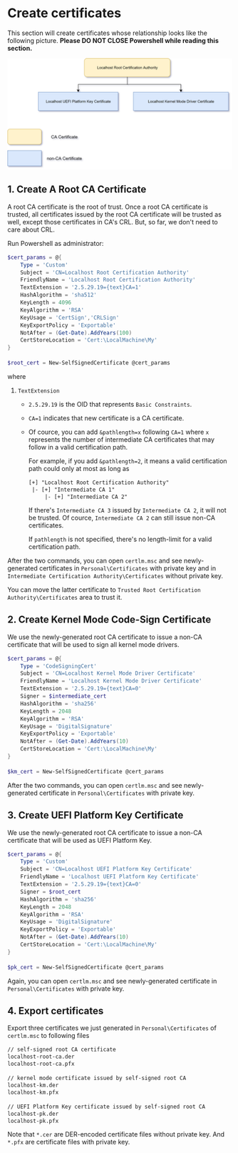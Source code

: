 # Create certificates

This section will create certificates whose relationship looks like the following picture. __Please DO NOT CLOSE Powershell while reading this section.__

![](pki-architecture.png)

## 1. Create A Root CA Certificate

A root CA certificate is the root of trust. Once a root CA certificate is trusted, all certificates issued by the root CA certificate will be trusted as well, except those certificates in CA's CRL. But, so far, we don't need to care about CRL.

Run Powershell as administrator:

```powershell
$cert_params = @{
    Type = 'Custom'
    Subject = 'CN=Localhost Root Certification Authority'
    FriendlyName = 'Localhost Root Certification Authority'
    TextExtension = '2.5.29.19={text}CA=1'
    HashAlgorithm = 'sha512'
    KeyLength = 4096
    KeyAlgorithm = 'RSA'
    KeyUsage = 'CertSign','CRLSign'
    KeyExportPolicy = 'Exportable'
    NotAfter = (Get-Date).AddYears(100)
    CertStoreLocation = 'Cert:\LocalMachine\My'
}

$root_cert = New-SelfSignedCertificate @cert_params
```

where 

1. `TextExtension`

   * `2.5.29.19` is the OID that represents `Basic Constraints`.

   * `CA=1` indicates that new certificate is a CA certificate.

   * Of cource, you can add `&pathlength=x` following `CA=1` where `x` represents the number of intermediate CA certificates that may follow in a valid certification path. 

     For example, if you add `&pathlength=2`, it means a valid certification path could only at most as long as

     ```
     [+] "Localhost Root Certification Authority"
      |- [+] "Intermediate CA 1"
          |- [+] "Intermediate CA 2"
     ```

     If there's `Intermediate CA 3` issued by `Intermediate CA 2`, it will not be trusted. Of cource, `Intermediate CA 2` can still issue non-CA certificates.

     If `pathlength` is not specified, there's no length-limit for a valid certification path.

After the two commands, you can open `certlm.msc` and see newly-generated certificates in `Personal\Certificates` with private key and in `Intermediate Certification Authority\Certificates` without private key. 

You can move the latter certificate to `Trusted Root Certification Authority\Certificates` area to trust it.

## 2. Create Kernel Mode Code-Sign Certificate

We use the newly-generated root CA certificate to issue a non-CA certificate that will be used to sign all kernel mode drivers.

```powershell
$cert_params = @{
    Type = 'CodeSigningCert'
    Subject = 'CN=Localhost Kernel Mode Driver Certificate'
    FriendlyName = 'Localhost Kernel Mode Driver Certificate'
    TextExtension = '2.5.29.19={text}CA=0'
    Signer = $intermediate_cert
    HashAlgorithm = 'sha256'
    KeyLength = 2048
    KeyAlgorithm = 'RSA'
    KeyUsage = 'DigitalSignature'
    KeyExportPolicy = 'Exportable'
    NotAfter = (Get-Date).AddYears(10)
    CertStoreLocation = 'Cert:\LocalMachine\My'
}

$km_cert = New-SelfSignedCertificate @cert_params
```

After the two commands, you can open `certlm.msc` and see newly-generated certificate in `Personal\Certificates` with private key.

## 3. Create UEFI Platform Key Certificate

We use the newly-generated root CA certificate to issue a non-CA certificate that will be used as UEFI Platform Key.

```powershell
$cert_params = @{
    Type = 'Custom'
    Subject = 'CN=Localhost UEFI Platform Key Certificate'
    FriendlyName = 'Localhost UEFI Platform Key Certificate'
    TextExtension = '2.5.29.19={text}CA=0'
    Signer = $root_cert
    HashAlgorithm = 'sha256'
    KeyLength = 2048
    KeyAlgorithm = 'RSA'
    KeyUsage = 'DigitalSignature'
    KeyExportPolicy = 'Exportable'
    NotAfter = (Get-Date).AddYears(10)
    CertStoreLocation = 'Cert:\LocalMachine\My'
}

$pk_cert = New-SelfSignedCertificate @cert_params
```

Again, you can open `certlm.msc` and see newly-generated certificate in `Personal\Certificates` with private key.

## 4. Export certificates

Export three certificates we just generated in `Personal\Certificates` of `certlm.msc` to following files

```
// self-signed root CA certificate
localhost-root-ca.der
localhost-root-ca.pfx

// kernel mode certificate issued by self-signed root CA
localhost-km.der
localhost-km.pfx

// UEFI Platform Key certificate issued by self-signed root CA
localhost-pk.der
localhost-pk.pfx
```

Note that `*.cer` are DER-encoded certificate files without private key. And `*.pfx` are certificate files with private key.

